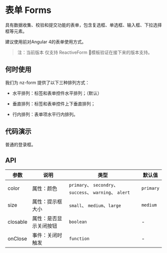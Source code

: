 # 表单 Forms 

具有数据收集、校验和提交功能的表单，包含复选框、单选框、输入框、下拉选择框等元素。

建议使用前对Angular 4的表单使用方式。

> 注：当前版本 仅支持 ReactiveForm 模板验证在接下来的版本支持。


## 何时使用

我们为 nz-form 提供了以下三种排列方式：

* 水平排列：标签和表单控件水平排列；（默认）

* 垂直排列：标签和表单控件上下垂直排列；

* 行内排列：表单项水平行内排列。

## 代码演示
<nt-example>
  <nt-example-showcase>
    <demo-form-login></demo-form-login>
  </nt-example-showcase>
  <nt-example-legend title="登录框">普通的登录框。</nt-example-legend>
  <nt-example-code [code]="loginCode"></nt-example-code>
</nt-example>

## API

| 参数 | 说明 | 类型 | 默认值 |
| --- | --- | --- | --- |
| color | 属性：颜色 | `primary`、 `secondry`、 `success`、 `warning`、 `alert` | `primary` |
| size | 属性：提示框大小 | `small`、 `medium`、`large` | `medium` |
| closable | 属性：是否显示关闭按钮 | `boolean` | - |
| onClose | 事件：关闭时触发 | `function` | - |


